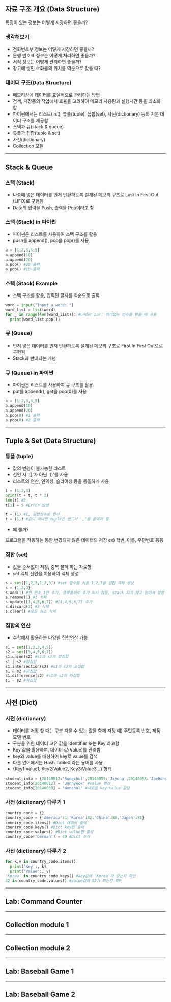 ## 자료 구조 개요 (Data Structure)

특징이 있는 정보는 어떻게 저장하면 좋을까?

### 생각해보기
* 전화번호부 정보는 어떻게 저장하면 좋을까?
* 은행 번호표 정보는 어떻게 처리하면 좋을까?
* 서적 정보는 어떻게 관리하면 좋을까?
* 창고에 쌓인 수화물의 위치를 역순으로 찾을 때?

### 데이터 구조(Data Structure)
* 메모리상에 데이터를 효율적으로 관리하는 방법
* 검색, 저장등의 작업에서 효율을 고려하여 메모리 사용량과 실행시간 등을 최소화 함
* 파이썬에서는 리스트(list), 튜플(tuple), 집합(set), 사전(dictionary) 등의 기본 데이터 구조를 제공함
* 스택과 큐(stack & queue)
* 튜플과 집합(tuple & set)
* 사전(dictionary)
* Collection 모듈

---

## Stack & Queue

### 스택 (Stack)
* 나중에 넣은 데이터를 먼저 반환하도록 설계된 메모리 구조로 Last In First Out (LIFO)로 구현됨
* Data의 입력을 Push, 출력을 Pop이라고 함

### 스택 (Stack) in 파이썬
* 파이썬은 리스트를 사용하여 스택 구조를 활용
* push를 append(), pop을 pop()를 사용
```python
a = [1,2,3,4,5]
a.append(10)
a.append(20)
a.pop() #20 출력
a.pop() #10 출력
```

### 스택 (Stack) Example
* 스택 구조를 활용, 입력된 글자를 역순으로 출력
```python
word = input("Input a word: ")
word_list = list(word)
for _ in range(len(word_list)): #under bar: 의미없는 변수를 받을 때 사용
  print(word_list.pop())
```

### 큐 (Queue)
* 먼저 넣은 데이터를 먼저 반환하도록 설계된 메모리 구조로 First In First Out으로 구현됨
* Stack과 반대되는 개념

### 큐 (Queue) in 파이썬
* 파이썬은 리스트를 사용하여 큐 구조를 활용
* put를 append(), get을 pop(0)를 사용
```python
a = [1,2,3,4,5]
a.append(10)
a.append(20)
a.pop(0) #1 출력
a.pop(0) #2 출력
```

---

## Tuple & Set (Data Structure)

### 튜플 (tuple)
* 값의 변경이 불가능한 리스트
* 선언 시 '[]'가 아닌 '()'를 사용
* 리스트의 연산, 인덱싱, 슬라이싱 등을 동일하게 사용
```python
t = (1,2,3)
print(t + t, t * 2)
len(t) #3
t[1] = 5 #Error 발생

t = (1) #1, 일반정수로 인식
t = (1,) #값이 하나인 tuple은 반드시 ','를 붙여야 함
```
* 왜 쓸까?

프로그램을 작동하는 동안 변경되지 않은 데이터의 저장 ex) 학번, 이름, 우편번호 등등

### 집합 (set)
* 값을 순서없이 저장, 중복 불허 하는 자료형
* set 객체 선언을 이용하여 객체 생성
```python
s = set([1,2,3,1,2,3]) #set 함수를 사용 1,2,3을 집합 객체 생성
s = {1,2,3}
s.add(1) #한 원소 1만 추가, 중복불허로 추가 되지 않음, stack 되지 않고 알아서 정렬
s.remove(1) #1 삭제
s.update([1,4,5,6,7]) #[1,4,5,6,7] 추가
s.discard(3) #3 삭제
s.clear() #모든 원소 삭제
```

### 집합의 연산
* 수학에서 활용하는 다양한 집합연산 가능
```python
s1 = set([1,2,3,4,5])
s2 = set([3,4,5,6,7])
s1.union(s2) #s1과 s2의 합집합
s1 | s2 #합집합
s1.intersection(s2) #s1과 s2의 교집합
s1 & s2 #교집합
s1.difference(s2) #s1과 s2의 차집합
s1 - s2 #차집합
```

---

## 사전 (Dict)

### 사전 (dictionary)
* 데이터를 저장 할 때는 구분 지을 수 있는 값을 함께 저장 예) 주민등록 번호, 제품 모델 번호
* 구분을 위한 데이터 고유 값을 Identifier 또는 Key 라고함
* Key 값을 활용하여, 데이터 값(Value)를 관리함
* key와 value를 매칭하여 key로 value를 검색
* 다른 언어에서는 Hash Table이라는 용어를 사용
* {Key1:Value1, Key2:Value2, Key3:Value3...} 형태
```python
student_info = {20140012:'Sungchul',20140059:'Jiyong',20140058:'JaeHong'}
student_info[20140012] = 'Janhyeok' #value 변경
student_info[20140039] = 'Wonchul' #새로운 key:value 할당
```

### 사전 (dictionary) 다루기 1
```python
country_code = {}
country_code = {'America':1,'Korea':82,'China':86,'Japan':81}
country_code.items() #Dict 데이터 출력
country_code.keys() #Dict key만 출력
country_code.values() #Dict value만 출력
country_code['German'] = 49 #Dict 추가
```

### 사전 (dictionary) 다루기 2
```python
for k,v in country_code.items():
  print('Key':, k)
  print('Value':, v)
'Korea' in country_code.keys() #key값에 'Korea'가 있는지 확인
82 in country_code.values() #value값에 82가 있는지 확인
```

---

## Lab: Command Counter








---

## Collection module 1











---

## Collection module 2








---

## Lab: Baseball Game 1










---

## Lab: Baseball Game 2





